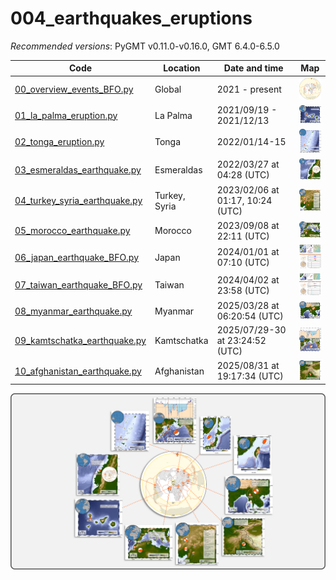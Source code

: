 # 004_earthquakes_eruptions

_Recommended versions_: PyGMT v0.11.0-v0.16.0, GMT 6.4.0-6.5.0

| Code | Location | Date and time | Map |
| --- | --- | --- | --- |
| [00_overview_events_BFO.py](https://github.com/yvonnefroehlich/gmt-pygmt-plotting/blob/main/004_earthquakes_eruptions/00_overview_events_BFO.py)         | Global        | 2021 - present                   | <img src="https://github.com/yvonnefroehlich/gmt-pygmt-plotting/raw/main/004_earthquakes_eruptions/02_out_figs/00_overview_events_BFO.png" width="60">     |
| [01_la_palma_eruption.py](https://github.com/yvonnefroehlich/gmt-pygmt-plotting/blob/main/004_earthquakes_eruptions/01_la_palma_eruption.py)             | La Palma      | 2021/09/19 - 2021/12/13          | <img src="https://github.com/yvonnefroehlich/gmt-pygmt-plotting/raw/main/004_earthquakes_eruptions/02_out_figs/01_la_palma_eruption.png" width="60">       |
| [02_tonga_eruption.py](https://github.com/yvonnefroehlich/gmt-pygmt-plotting/blob/main/004_earthquakes_eruptions/02_tonga_eruption.py)                   | Tonga         | 2022/01/14-15                    | <img src="https://github.com/yvonnefroehlich/gmt-pygmt-plotting/raw/main/004_earthquakes_eruptions/02_out_figs/02_tonga_eruption.png" width="60">          |
| [03_esmeraldas_earthquake.py](https://github.com/yvonnefroehlich/gmt-pygmt-plotting/blob/main/004_earthquakes_eruptions/03_esmeraldas_earthquake.py)     | Esmeraldas    | 2022/03/27 at 04:28 (UTC)        | <img src="https://github.com/yvonnefroehlich/gmt-pygmt-plotting/raw/main/004_earthquakes_eruptions/02_out_figs/03_esmeraldas_earthquake.png" width="60">   |
| [04_turkey_syria_earthquake.py](https://github.com/yvonnefroehlich/gmt-pygmt-plotting/blob/main/004_earthquakes_eruptions/04_turkey_syria_earthquake.py) | Turkey, Syria | 2023/02/06 at 01:17, 10:24 (UTC) | <img src="https://github.com/yvonnefroehlich/gmt-pygmt-plotting/raw/main/004_earthquakes_eruptions/02_out_figs/04_turkey_syria_earthquake.png" width="60"> |
| [05_morocco_earthquake.py](https://github.com/yvonnefroehlich/gmt-pygmt-plotting/blob/main/004_earthquakes_eruptions/05_morocoo_earthquake.py)           | Morocco       | 2023/09/08 at 22:11 (UTC)        | <img src="https://github.com/yvonnefroehlich/gmt-pygmt-plotting/raw/main/004_earthquakes_eruptions/02_out_figs/05_morocco_earthquake.png" width="60">      |
| [06_japan_earthquake_BFO.py](https://github.com/yvonnefroehlich/gmt-pygmt-plotting/blob/main/004_earthquakes_eruptions/06_japan_earthquake_BFO.py)       | Japan         | 2024/01/01 at 07:10 (UTC)        | <img src="https://github.com/yvonnefroehlich/gmt-pygmt-plotting/raw/main/004_earthquakes_eruptions/02_out_figs/06_japan_earthquake_BFO.png" width="60">    |
| [07_taiwan_earthquake_BFO.py](https://github.com/yvonnefroehlich/gmt-pygmt-plotting/blob/main/004_earthquakes_eruptions/07_taiwan_earthquake_BFO.py)     | Taiwan        | 2024/04/02 at 23:58 (UTC)        | <img src="https://github.com/yvonnefroehlich/gmt-pygmt-plotting/raw/main/004_earthquakes_eruptions/02_out_figs/07_taiwan_earthquake_BFO.png" width="60">   |
| [08_myanmar_earthquake.py](https://github.com/yvonnefroehlich/gmt-pygmt-plotting/blob/main/004_earthquakes_eruptions/08_myanmar_earthquake.py)           | Myanmar       | 2025/03/28 at 06:20:54 (UTC)     | <img src="https://github.com/yvonnefroehlich/gmt-pygmt-plotting/raw/main/004_earthquakes_eruptions/02_out_figs/08_myanmar_earthquake.png" width="60">      |
| [09_kamtschatka_earthquake.py](https://github.com/yvonnefroehlich/gmt-pygmt-plotting/blob/main/004_earthquakes_eruptions/09_kamtschatka_earthquake.py)   | Kamtschatka   | 2025/07/29-30 at 23:24:52 (UTC)  | <img src="https://github.com/yvonnefroehlich/gmt-pygmt-plotting/raw/main/004_earthquakes_eruptions/02_out_figs/09_kamtschatka_earthquake.png" width="60">  |
| [10_afghanistan_earthquake.py](https://github.com/yvonnefroehlich/gmt-pygmt-plotting/blob/main/004_earthquakes_eruptions/10_afghanistan_earthquake.py)   | Afghanistan   | 2025/08/31 at 19:17:34 (UTC)     | <img src="https://github.com/yvonnefroehlich/gmt-pygmt-plotting/raw/main/004_earthquakes_eruptions/02_out_figs/10_afghanistan_earthquake.png" width="60">  |

![](https://github.com/yvonnefroehlich/gmt-pygmt-plotting/raw/main/_images/github_maps_readme_004events.png)

